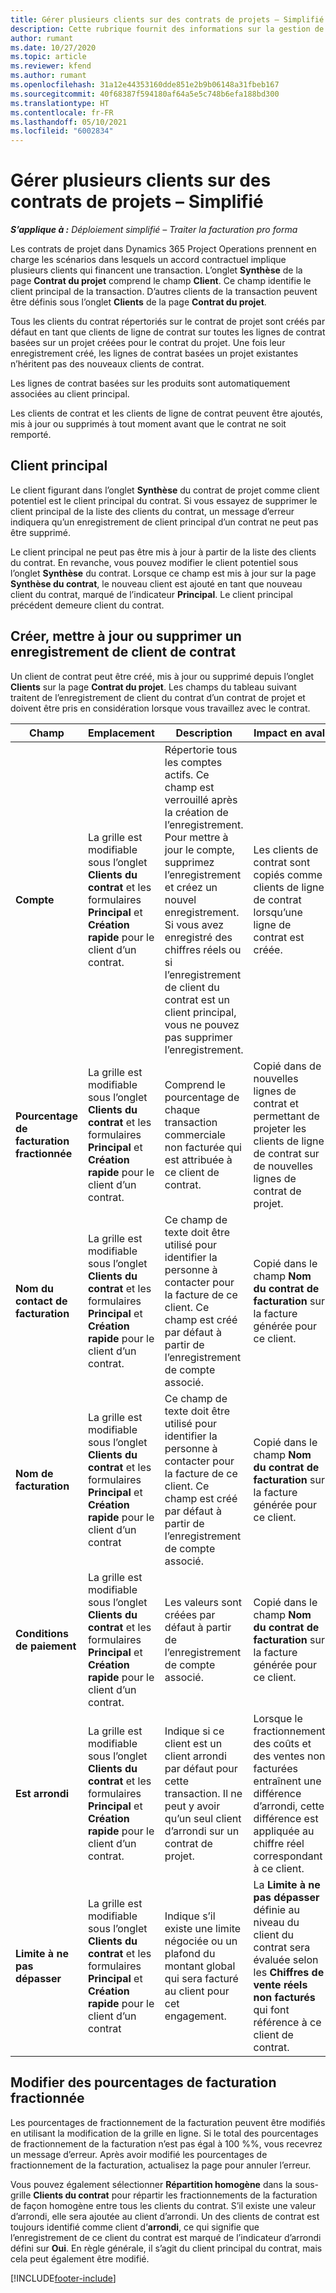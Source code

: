 ```yaml
---
title: Gérer plusieurs clients sur des contrats de projets – Simplifié
description: Cette rubrique fournit des informations sur la gestion de plusieurs clients sur des contrats de projets.
author: rumant
ms.date: 10/27/2020
ms.topic: article
ms.reviewer: kfend
ms.author: rumant
ms.openlocfilehash: 31a12e44353160dde851e2b9b06148a31fbeb167
ms.sourcegitcommit: 40f68387f594180af64a5e5c748b6efa188bd300
ms.translationtype: HT
ms.contentlocale: fr-FR
ms.lasthandoff: 05/10/2021
ms.locfileid: "6002834"
---
```

# <a name="manage-multiple-customers-on-project-contracts---lite"></a>Gérer plusieurs clients sur des contrats de projets – Simplifié

_**S’applique à :** Déploiement simplifié – Traiter la facturation pro forma_

Les contrats de projet dans Dynamics 365 Project Operations prennent en charge les scénarios dans lesquels un accord contractuel implique plusieurs clients qui financent une transaction. L’onglet **Synthèse** de la page **Contrat du projet** comprend le champ **Client**. Ce champ identifie le client principal de la transaction. D’autres clients de la transaction peuvent être définis sous l’onglet **Clients** de la page **Contrat du projet**.

Tous les clients du contrat répertoriés sur le contrat de projet sont créés par défaut en tant que clients de ligne de contrat sur toutes les lignes de contrat basées sur un projet créées pour le contrat du projet. Une fois leur enregistrement créé, les lignes de contrat basées un projet existantes n’héritent pas des nouveaux clients de contrat.

Les lignes de contrat basées sur les produits sont automatiquement associées au client principal.

Les clients de contrat et les clients de ligne de contrat peuvent être ajoutés, mis à jour ou supprimés à tout moment avant que le contrat ne soit remporté.

## <a name="primary-customer"></a>Client principal

Le client figurant dans l’onglet **Synthèse** du contrat de projet comme client potentiel est le client principal du contrat. Si vous essayez de supprimer le client principal de la liste des clients du contrat, un message d’erreur indiquera qu’un enregistrement de client principal d’un contrat ne peut pas être supprimé.

Le client principal ne peut pas être mis à jour à partir de la liste des clients du contrat. En revanche, vous pouvez modifier le client potentiel sous l’onglet **Synthèse** du contrat. Lorsque ce champ est mis à jour sur la page **Synthèse du contrat**, le nouveau client est ajouté en tant que nouveau client du contrat, marqué de l’indicateur **Principal**. Le client principal précédent demeure client du contrat.

## <a name="create-update-or-delete-a-contract-customer-record"></a>Créer, mettre à jour ou supprimer un enregistrement de client de contrat

Un client de contrat peut être créé, mis à jour ou supprimé depuis l’onglet **Clients** sur la page **Contrat du projet**. Les champs du tableau suivant traitent de l’enregistrement de client du contrat d’un contrat de projet et doivent être pris en considération lorsque vous travaillez avec le contrat.

| Champ | Emplacement | Description | Impact en aval |
| --- | --- | --- | --- |
| **Compte** | La grille est modifiable sous l’onglet **Clients du contrat** et les formulaires **Principal** et **Création rapide** pour le client d’un contrat. | Répertorie tous les comptes actifs. Ce champ est verrouillé après la création de l’enregistrement. Pour mettre à jour le compte, supprimez l’enregistrement et créez un nouvel enregistrement. Si vous avez enregistré des chiffres réels ou si l’enregistrement de client du contrat est un client principal, vous ne pouvez pas supprimer l’enregistrement. | Les clients de contrat sont copiés comme clients de ligne de contrat lorsqu’une ligne de contrat est créée. |
| **Pourcentage de facturation fractionnée** | La grille est modifiable sous l’onglet **Clients du contrat** et les formulaires **Principal** et **Création rapide** pour le client d’un contrat. | Comprend le pourcentage de chaque transaction commerciale non facturée qui est attribuée à ce client de contrat. | Copié dans de nouvelles lignes de contrat et permettant de projeter les clients de ligne de contrat sur de nouvelles lignes de contrat de projet. |
| **Nom du contact de facturation** | La grille est modifiable sous l’onglet **Clients du contrat** et les formulaires **Principal** et **Création rapide** pour le client d’un contrat. | Ce champ de texte doit être utilisé pour identifier la personne à contacter pour la facture de ce client. Ce champ est créé par défaut à partir de l’enregistrement de compte associé. | Copié dans le champ **Nom du contrat de facturation** sur la facture générée pour ce client. |
| **Nom de facturation** | La grille est modifiable sous l’onglet **Clients du contrat** et les formulaires **Principal** et **Création rapide** pour le client d’un contrat | Ce champ de texte doit être utilisé pour identifier la personne à contacter pour la facture de ce client. Ce champ est créé par défaut à partir de l’enregistrement de compte associé. | Copié dans le champ **Nom du contrat de facturation** sur la facture générée pour ce client. |
| **Conditions de paiement** | La grille est modifiable sous l’onglet **Clients du contrat** et les formulaires **Principal** et **Création rapide** pour le client d’un contrat. | Les valeurs sont créées par défaut à partir de l’enregistrement de compte associé. | Copié dans le champ **Nom du contrat de facturation** sur la facture générée pour ce client. |
| **Est arrondi** | La grille est modifiable sous l’onglet **Clients du contrat** et les formulaires **Principal** et **Création rapide** pour le client d’un contrat. | Indique si ce client est un client arrondi par défaut pour cette transaction. Il ne peut y avoir qu’un seul client d’arrondi sur un contrat de projet. | Lorsque le fractionnement des coûts et des ventes non facturées entraînent une différence d’arrondi, cette différence est appliquée au chiffre réel correspondant à ce client. |
| **Limite à ne pas dépasser** | La grille est modifiable sous l’onglet **Clients du contrat** et les formulaires **Principal** et **Création rapide** pour le client d’un contrat | Indique s’il existe une limite négociée ou un plafond du montant global qui sera facturé au client pour cet engagement. | La **Limite à ne pas dépasser** définie au niveau du client du contrat sera évaluée selon les **Chiffres de vente réels non facturés** qui font référence à ce client de contrat. |

## <a name="edit-billing-split-percentages"></a>Modifier des pourcentages de facturation fractionnée

Les pourcentages de fractionnement de la facturation peuvent être modifiés en utilisant la modification de la grille en ligne. Si le total des pourcentages de fractionnement de la facturation n’est pas égal à 100 %%, vous recevrez un message d’erreur. Après avoir modifié les pourcentages de fractionnement de la facturation, actualisez la page pour annuler l’erreur.

Vous pouvez également sélectionner **Répartition homogène** dans la sous-grille **Clients du contrat** pour répartir les fractionnements de la facturation de façon homogène entre tous les clients du contrat. S’il existe une valeur d’arrondi, elle sera ajoutée au client d’arrondi. Un des clients de contrat est toujours identifié comme client d’**arrondi**, ce qui signifie que l’enregistrement de ce client du contrat est marqué de l’indicateur d’arrondi défini sur **Oui**. En règle générale, il s’agit du client principal du contrat, mais cela peut également être modifié.


[!INCLUDE[footer-include](../../includes/footer-banner.md)]